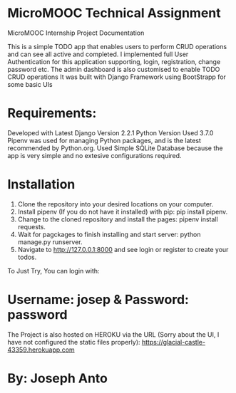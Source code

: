 # MicroMOOC Technical Assignment
MicroMOOC Internship Project Documentation

This is a simple TODO app that enables users to perform CRUD operations and can see all active and completed.
I implemented full User Authentication for this application supporting, login, registration, change password etc.
The admin dashboard is also customised to enable TODO CRUD operations
It was built with  Django Framework using BootStrapp for some basic UIs

# Requirements:
Developed with Latest Django Version 2.2.1
Python Version Used 3.7.0
Pipenv was used for managing Python packages, and is the latest recommended by Python.org.
Used Simple SQLite Database because the app is very simple and no extesive configurations required.


# Installation
1. Clone the repository into your desired locations on your computer.
2. Install pipenv (If you do not have it installed) with pip: pip install pipenv.
3. Change to the cloned repository and install the pages: pipenv install requests.
4. Wait for pagckages to finish installing and start server: python manage.py runserver.
5. Navigate to http://127.0.0.1:8000 and see login or register to create your todos.

To Just Try, You can login with: 
# Username: josep & Password: password

The Project is also hosted on HEROKU via the URL (Sorry about the UI, I have not configured the static files properly):
https://glacial-castle-43359.herokuapp.com 


# By: Joseph Anto


